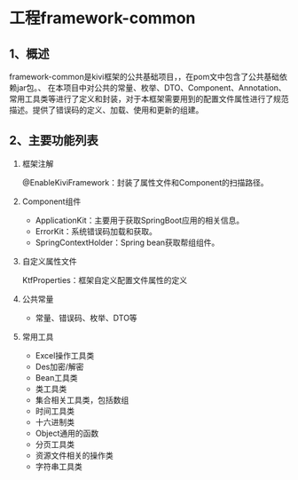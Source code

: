 # 工程framework-common

## 1、概述

​	framework-common是kivi框架的公共基础项目，，在pom文中包含了公共基础依赖jar包。、
在本项目中对公共的常量、枚举、DTO、Component、Annotation、常用工具类等进行了定义和封装，对于本框架需要用到的配置文件属性进行了规范描述。提供了错误码的定义、加载、使用和更新的组建。

## 2、主要功能列表

1. 框架注解

   @EnableKiviFramework：封装了属性文件和Component的扫描路径。

2. Component组件

   - ApplicationKit：主要用于获取SpringBoot应用的相关信息。
   - ErrorKit：系统错误码加载和获取。
   - SpringContextHolder：Spring bean获取帮组组件。

3. 自定义属性文件

   KtfProperties：框架自定义配置文件属性的定义

4. 公共常量

   - 常量、错误码、枚举、DTO等

5. 常用工具

   - Excel操作工具类
   - Des加密/解密
   - Bean工具类
   - 类工具类
   - 集合相关工具类，包括数组
   - 时间工具类
   - 十六进制类
   - Object通用的函数
   - 分页工具类
   - 资源文件相关的操作类
   - 字符串工具类